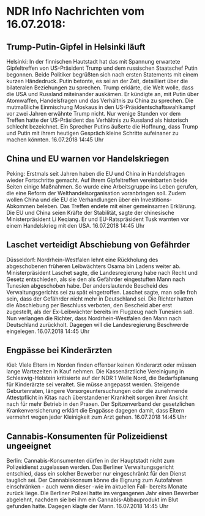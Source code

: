 # NDR Info Nachrichten vom 16.07.2018:


## Trump-Putin-Gipfel in Helsinki läuft
Helsinki: In der finnischen Hautstadt hat das mit Spannung erwartete Gipfeltreffen von US-Präsident Trump und dem russischen Staatschef Putin begonnen. Beide Politiker begrüßten sich nach ersten Statements mit einem kurzen Händedruck. Putin betonte, es sei an der Zeit, detailliert über die bilateralen Beziehungen zu sprechen. Trump erklärte, die Welt wolle, dass die USA und Russland miteinander auskämen. Er kündigte an, mit Putin über Atomwaffen, Handelsfragen und das Verhältnis zu China zu sprechen. Die mutmaßliche Einmischung Moskaus in den US-Präsidentschaftswahlkampf vor zwei Jahren erwähnte Trump nicht. Nur wenige Stunden vor dem Treffen hatte der US-Präsident das Verhältnis zu Russland als historisch schlecht bezeichnet. Ein Sprecher Putins äußerte die Hoffnung, dass Trump und Putin mit ihrem heutigen Gespräch kleine Schritte aufeinaner zu machen könnten. 16.07.2018 14:45 Uhr 

## China und EU warnen vor Handelskriegen
Peking:      Erstmals seit Jahren haben die EU und China in Handelsfragen wieder Fortschritte gemacht. Auf ihrem Gipfeltreffen vereinbarten beide Seiten einige Maßnahmen. So wurde eine Arbeitsgruppe ins Leben gerufen, die eine Reform der Welthandelsorganisation voranbringen soll. Zudem wollen China und die EU die Verhandlungen über ein Investitions-Abkommen beleben. Das Treffen endete mit einer gemeinsamen Erklärung. Die EU und China seien Kräfte der Stabilität, sagte der chinesische Ministerpräsident Li Keqiang. Er und EU-Ratspräsident Tusk warnten vor einem Handelskrieg mit den USA. 16.07.2018 14:45 Uhr 

## Laschet verteidigt Abschiebung von Gefährder
Düsseldorf: Nordrhein-Westfalen lehnt eine Rückholung des abgeschobenen früheren Leibwächters Osama bin Ladens weiter ab. Ministerpräsident Laschet sagte, die Landesregierung habe nach Recht und Gesetz entschieden, als sie den als Gefährder eingestuften Mann nach Tunesien abgeschoben habe. Der anderslautende Bescheid des Verwaltungsgerichts sei zu spät eingetroffen. Laschet sagte, man solle froh sein, dass der Gefährder nicht mehr in Deutschland sei. Die Richter hatten die Abschiebung per Beschluss verboten, den Bescheid aber erst zugestellt, als der Ex-Leibwächter bereits im Flugzeug nach Tunesien saß. Nun verlangen die Richter, dass Nordrhein-Westfalen den Mann nach Deutschland zurückholt. Dagegen will die Landesregierung Beschwerde eingelegen. 16.07.2018 14:45 Uhr 

## Engpässe bei Kinderärzten
Kiel:	Viele Eltern im Norden finden offenbar keinen Kinderarzt oder müssen lange Wartezeiten in Kauf nehmen. Die Kassenärztliche Vereinigung in Schleswig-Holstein kritisierte auf der NDR 1 Welle Nord, die Bedarfsplanung für Kinderärzte sei veraltet. Sie müsse angepasst werden. Steigende Geburtenraten, längere Vorsorgeuntersuchungen oder die zunehmende Attestpflicht in Kitas nach überstandener Krankheit sorgen ihrer Ansicht nach für mehr Betrieb in den Praxen. Der Spitzenverband der gesetzlichen Krankenversicherung erklärt die Engpässe dagegen damit, dass Eltern vermehrt wegen jeder Kleinigkeit zum Arzt gehen. 16.07.2018 14:45 Uhr 

## Cannabis-Konsumenten für Polizeidienst ungeeignet
Berlin: Cannabis-Konsumenten dürfen in der Hauptstadt nicht zum Polizeidienst zugelassen werden. Das Berliner Verwaltungsgericht entschied, dass ein solcher Bewerber nur eingeschränkt für den Dienst tauglich sei. Der Cannabiskonsum könne die Eignung zum Autofahren einschränken - auch wenn dieser -wie im aktuellen Fall- bereits Monate zurück liege. Die Berliner Polizei hatte im vergangenen Jahr einen Bewerber abgelehnt, nachdem sie bei ihm ein Cannabis-Abbauprodukt im Blut gefunden hatte. Dagegen klagte der Mann. 16.07.2018 14:45 Uhr 
